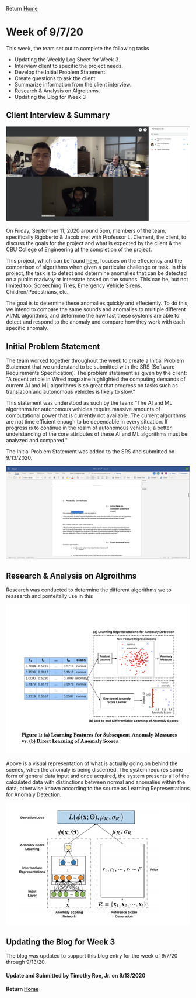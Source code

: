Return [Home](index.md)

# Week of 9/7/20

This week, the team set out to complete the following tasks

- Updating the Weekly Log Sheet for Week 3.
- Interview client to specific the project needs.
- Develop the Initial Problem Statement.
- Create questions to ask the client.
- Summarize information from the client interview.
- Research & Analysis on Algroithms.
- Updating the Blog for Week 3

## Client Interview & Summary

![Image from the Client Interview](https://github.com/SoundBytes-CBU/blog/blob/gh-pages/images/week3/meeting.jpg?raw=true)

On Friday, September 11, 2020 around 5pm, members of the team, specifically Rigoberto & Jacob met with Professor L. Clement, the client, to discuss the goals for the project and what is expected by the client & the CBU College of Engineering at the completion of the project.

This project, which can be found [here](project.md), focuses on the effeciency and the comparison of algorithms when given a particular challenge or task. In this project, the task is to detect and determine anomalies that can be detected on a public roadway or interstate based on the sounds. This can be, but not limited too: Screeching Tires, Emergency Vehicle Sirens, Children/Pedestrians, etc.

The goal is to determine these anomalies quickly and effeciently. To do this, we intend to compare the same sounds and anomalies to multiple different AI/ML algorithms, and determine the how fast these systems are able to detect and respond to the anomaly and compare how they work with each specific anomaly.

## Initial Problem Statement

The team worked together throughout the week to create a Initial Problem Statement that we understand to be submitted with the SRS (Software Requirements Specification). The problem statement as given by the client: "A recent article in Wired magazine highlighted the computing demands of current AI and ML algorithms is so great that progress on tasks such as translation and autonomous vehicles is likely to slow."

This statement was understood as such by the team: "The AI and ML algorithms for autonomous vehicles require massive amounts of computational power that is currently not available. The current algorithms are not time efficient enough to be dependable in every situation. If progress is to continue in the realm of autonomous vehicles, a better understanding of the core attributes of these AI and ML algorithms must be analyzed and compared."

The Initial Problem Statement was added to the SRS and submitted on 9/13/2020.

![Image from the Client Interview](https://github.com/SoundBytes-CBU/blog/blob/gh-pages/images/week3/srs_2.jpg?raw=true)

## Research & Analysis on Algroithms

Research was conducted to determine the different algorithms we to reasearch and ponteitally use in this 

![Learning Features for Subsequent Anomaly Measures vs Direct Learning of Anomaly Scores](https://github.com/SoundBytes-CBU/blog/blob/gh-pages/images/week3/anomaly_1.jpg?raw=true)

Above is a visual representation of what is actually going on behind the scenes, when the anomaly is being discerned.  The system requires some form of general data input and once acquired, the system presents all of the calculated data with distinctions between normal and anomalies within the data, otherwise known according to the source as Learning Representations for Anomaly Detection.

![Learning Features for Subsequent Anomaly Measures vs Direct Learning of Anomaly Scores b](https://github.com/SoundBytes-CBU/blog/blob/gh-pages/images/week3/anomaly_2.jpg?raw=true)

## Updating the Blog for Week 3
The blog was updated to support this blog entry for the week of 9/7/20 through 9/13/20.

#### Update and Submitted by Timothy Roe, Jr. on 9/13/2020
#### Return [Home](index.md)


